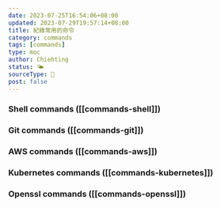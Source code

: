```yaml
---
date: 2023-07-25T16:54:06+08:00
updated: 2023-07-29T19:57:14+08:00
title: 紀錄常用的命令
category: commands
tags: [commands]
type: moc
author: Chiehting
status: 🌤
sourceType: 💭️
post: false
---
```


### Shell commands ([[commands-shell]])

### Git commands ([[commands-git]])

### AWS commands ([[commands-aws]])

### Kubernetes commands ([[commands-kubernetes]])

### Openssl commands ([[commands-openssl]])
